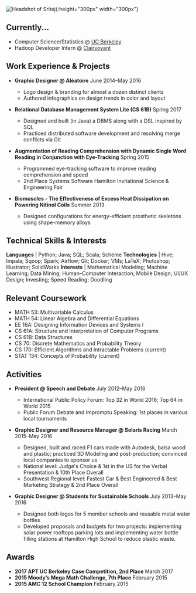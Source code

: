 ![Headshot of Sritej](http://i.imgur.com/aIlB1ND.jpg){:height="300px" width="300px"}

## Currently...

- Computer Science/Statistics @ [UC Berkeley](https://docs.google.com/spreadsheets/d/1aT0f_xqzh1HXhMu65EGeYEt9rE2Hxaef7DA-nlcUskc/edit#gid=167866782)
- Hadoop Developer Intern @ [Clairvoyant](http://site.clairvoyantsoft.com/)

## Work Experience & Projects

- **Graphic Designer @ Aléatoire**	June 2014–May 2016
  - Logo design & branding for almost a dozen distinct clients
  - Authored infographics on design trends in color and layout
  
- **Relational Database Management System Lite (CS 61B)**	Spring 2017
  - Designed and built (in Java) a DBMS along with a DSL inspired by SQL
  - Practiced distributed software development and resolving merge conflicts via Git
  
- **Augmentation of Reading Comprehension with Dynamic Single Word Reading in Conjunction with Eye-Tracking**	Spring 2015
  - Programmed eye-tracking software to improve reading comprehension and speed
  - 2nd Place Systems Software Hamilton Invitational Science & Engineering Fair
  
- **Biomuscles - The Effectiveness of Excess Heat Dissipation on Powering Nitinol Coils**	Summer 2013
  - Designed configurations for energy-efficient prosthetic skeletons using shape-memory alloys

## Technical Skills & Interests
**Languages** | Python; Java; SQL; Scala; Scheme
**Technologies** | Hive; Impala; Sqoop; Spark; Airflow; Git; Docker; VMs; LaTeX; Photoshop; Illustrator; SolidWorks 
**Interests** | Mathematical Modeling; Machine Learning; Data Mining; Human–Computer Interaction; Mobile Design; UI/UX Design; Investing; Speed Reading; Doodling

## Relevant Coursework

- MATH 53: Multivariable Calculus
- MATH 54: Linear Algebra and Differential Equations
- EE 16A: Designing Information Devices and Systems I
- CS 61A: Structure and Interpretation of Computer Programs
- CS 61B: Data Structures
- CS 70: Discrete Mathematics and Probability Theory
- CS 170: Efficient Algorithms and Intractable Problems (current)
- STAT 134: Concepts of Probability (current)

## Activities
- **President @ Speech and Debate** July 2012–May 2016
  - International Public Policy Forum: Top 32 in World 2016; Top 64 in World 2015
  - Public Forum Debate and Impromptu Speaking: 1st places in various local tournaments
  
- **Graphic Designer and Resource Manager @ Solaris Racing** March 2015–May 2016
  - Designed, built and raced F1 cars made with Autodesk, balsa wood and plastic; practiced 3D Modeling and post-production; convinced local companies to sponsor us
  - National level: Judge's Choice & 1st in the US for the Verbal Presentation & 10th Place Overall
  - Southwest Regional level: Fastest Car & Best Engineered & Best Marketing Strategy & 2nd Place Overall
  
- **Graphic Designer @ Students for Sustainable Schools** July 2013–May 2016
  - Designed both logos for 5 member schools and reusable metal water bottles
  - Developed proposals and budgets for two projects: implementing solar power rooftops parking lots and implementing water bottle filling stations at Hamilton High School to reduce plastic waste.



## Awards
- **2017 APT UC Berkeley Case Competition, 2nd Place**	March 2017
- **2015 Moody’s Mega Math Challenge, 7th Place**	February 2015
- **2015 AMC 12 School Champion** February 2015
